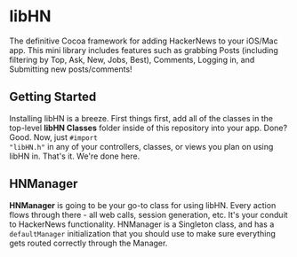 libHN
=====

The definitive Cocoa framework for adding HackerNews to your iOS/Mac app. This mini library includes features such as grabbing Posts (including filtering by Top, Ask, New, Jobs, Best), Comments, Logging in, and Submitting new posts/comments!

## Getting Started

Installing libHN is a breeze. First things first, add all of the classes in the top-level **libHN Classes** folder inside of this repository into your app. Done? Good. Now, just <code>#import "libHN.h"</code> in any of your controllers, classes, or views you plan on using libHN in. That's it. We're done here.

## HNManager

**HNManager** is going to be your go-to class for using libHN. Every action flows through there - all web calls, session generation, etc. It's your conduit to HackerNews functionality. HNManager is a Singleton class, and has a <code>defaultManager</code> initialization that you should use to make sure everything gets routed correctly through the Manager.

